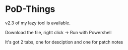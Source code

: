 # PoD-Things
v2.3 of my lazy tool is available.

Download the file, right click -> Run with Powershell

It's got 2 tabs, one for desciption and one for patch notes


